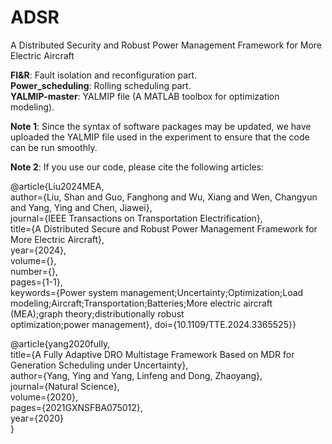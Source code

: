 # ADSR
A Distributed Security and Robust Power Management Framework for More Electric Aircraft  

**FI&R**: Fault isolation and reconfiguration part.  
**Power_scheduling**: Rolling scheduling part.  
**YALMIP-master**: YALMIP file (A MATLAB toolbox for optimization modeling).  
  
**Note 1**: Since the syntax of software packages may be updated, we have uploaded the YALMIP file used in the experiment to ensure that the code can be run smoothly.  
  
**Note 2**: If you use our code, please cite the following articles:  
  
@article{Liu2024MEA,  
  author={Liu, Shan and Guo, Fanghong and Wu, Xiang and Wen, Changyun and Yang, Ying and Chen, Jiawei},  
  journal={IEEE Transactions on Transportation Electrification},   
  title={A Distributed Secure and Robust Power Management Framework for More Electric Aircraft},   
  year={2024},  
  volume={},  
  number={},  
  pages={1-1},  
  keywords={Power system management;Uncertainty;Optimization;Load modeling;Aircraft;Transportation;Batteries;More electric aircraft (MEA);graph theory;distributionally robust  
 optimization;power management},
  doi={10.1109/TTE.2024.3365525}}  

@article{yang2020fully,  
  title={A Fully Adaptive DRO Multistage Framework Based on MDR for Generation Scheduling under Uncertainty},  
  author={Yang, Ying and Yang, Linfeng and Dong, Zhaoyang},  
  journal={Natural Science},  
  volume={2020},  
  pages={2021GXNSFBA075012},  
  year={2020}  
}
